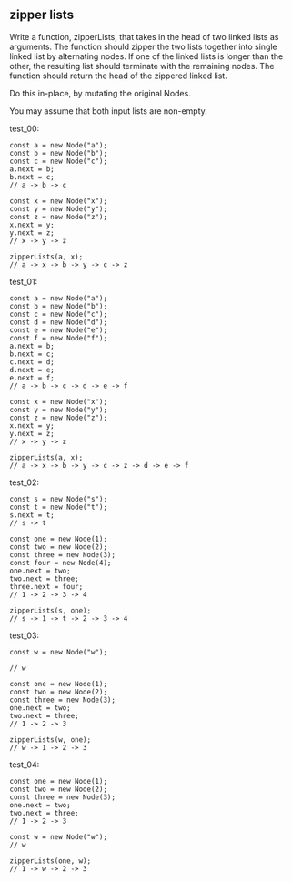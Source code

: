 ## zipper lists

Write a function, zipperLists, that takes in the head of two linked lists as arguments. The function should zipper the two lists together into single linked list by alternating nodes. If one of the linked lists is longer than the other, the resulting list should terminate with the remaining nodes. The function should return the head of the zippered linked list.

Do this in-place, by mutating the original Nodes.

You may assume that both input lists are non-empty.

test_00:
```
const a = new Node("a");
const b = new Node("b");
const c = new Node("c");
a.next = b;
b.next = c;
// a -> b -> c

const x = new Node("x");
const y = new Node("y");
const z = new Node("z");
x.next = y;
y.next = z;
// x -> y -> z

zipperLists(a, x);
// a -> x -> b -> y -> c -> z
```

test_01:
```
const a = new Node("a");
const b = new Node("b");
const c = new Node("c");
const d = new Node("d");
const e = new Node("e");
const f = new Node("f");
a.next = b;
b.next = c;
c.next = d;
d.next = e;
e.next = f;
// a -> b -> c -> d -> e -> f

const x = new Node("x");
const y = new Node("y");
const z = new Node("z");
x.next = y;
y.next = z;
// x -> y -> z

zipperLists(a, x);
// a -> x -> b -> y -> c -> z -> d -> e -> f
```

test_02:
```
const s = new Node("s");
const t = new Node("t");
s.next = t;
// s -> t

const one = new Node(1);
const two = new Node(2);
const three = new Node(3);
const four = new Node(4);
one.next = two;
two.next = three;
three.next = four;
// 1 -> 2 -> 3 -> 4

zipperLists(s, one);
// s -> 1 -> t -> 2 -> 3 -> 4
```

test_03:
```
const w = new Node("w");

// w

const one = new Node(1);
const two = new Node(2);
const three = new Node(3);
one.next = two;
two.next = three;
// 1 -> 2 -> 3 

zipperLists(w, one);
// w -> 1 -> 2 -> 3
```

test_04:
```
const one = new Node(1);
const two = new Node(2);
const three = new Node(3);
one.next = two;
two.next = three;
// 1 -> 2 -> 3 

const w = new Node("w");
// w

zipperLists(one, w);
// 1 -> w -> 2 -> 3
```
